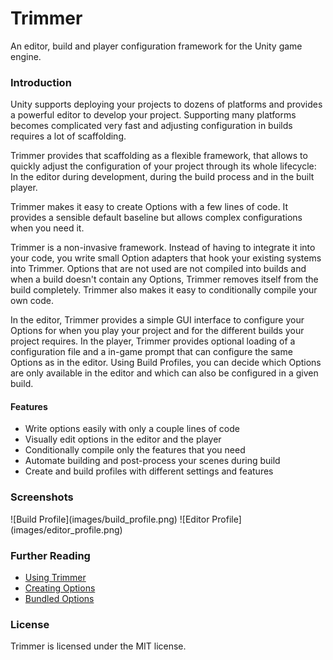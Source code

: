# Trimmer

An editor, build and player configuration framework for the Unity game engine.

### Introduction

Unity supports deploying your projects to dozens of platforms and provides a powerful editor to develop your project. Supporting many platforms becomes complicated very fast and adjusting configuration in builds requires a lot of scaffolding.

Trimmer provides that scaffolding as a flexible framework, that allows to quickly adjust the configuration of your project through its whole lifecycle: In the editor during development, during the build process and in the built player.

Trimmer makes it easy to create Options with a few lines of code. It provides a sensible default baseline but allows complex configurations when you need it.

Trimmer is a non-invasive framework. Instead of having to integrate it into your code, you write small Option adapters that hook your existing systems into Trimmer. Options that are not used are not compiled into builds and when a build doesn't contain any Options, Trimmer removes itself from the build completely. Trimmer also makes it easy to conditionally compile your own code.

In the editor, Trimmer provides a simple GUI interface to configure your Options for when you play your project and for the different builds your project requires. In the player, Trimmer provides optional loading of a configuration file and a in-game prompt that can configure the same Options as in the editor. Using Build Profiles, you can decide which Options are only available in the editor and which can also be configured in a given build.

#### Features
* Write options easily with only a couple lines of code
* Visually edit options in the editor and the player
* Conditionally compile only the features that you need
* Automate building and post-process your scenes during build
* Create and build profiles with different settings and features

### Screenshots
<span class="screenshots">
![Build Profile](images/build_profile.png) 
![Editor Profile](images/editor_profile.png)
</span>

### Further Reading
* [Using Trimmer](manual/using_trimmer.md)
* [Creating Options](manual/creating_options.md)
* [Bundled Options](manual/bundled_options.md)

### License
Trimmer is licensed under the MIT license.
